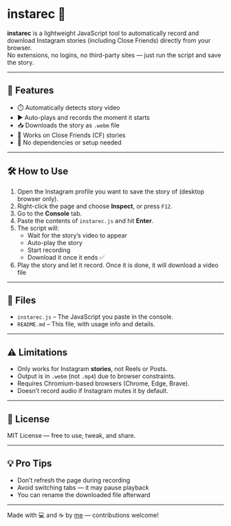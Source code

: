 # instarec 📸

**instarec** is a lightweight JavaScript tool to automatically record and download Instagram stories (including Close Friends) directly from your browser.  
No extensions, no logins, no third-party sites — just run the script and save the story.

---

## 🚀 Features

- ⏱️ Automatically detects story video
- ▶️ Auto-plays and records the moment it starts
- 📥 Downloads the story as `.webm` file
- 🔐 Works on Close Friends (CF) stories
- 🧠 No dependencies or setup needed

---

## 🛠️ How to Use

1. Open the Instagram profile you want to save the story of (desktop browser only).
2. Right-click the page and choose **Inspect**, or press `F12`.
3. Go to the **Console** tab.
4. Paste the contents of `instarec.js` and hit **Enter**.
5. The script will:
   - Wait for the story’s video to appear
   - Auto-play the story
   - Start recording
   - Download it once it ends ✅
6. Play the story and let it record. Once it is done, it will download a video file

---

## 📁 Files

- `instarec.js` – The JavaScript you paste in the console.
- `README.md` – This file, with usage info and details.

---

## ⚠️ Limitations

- Only works for Instagram **stories**, not Reels or Posts.
- Output is in `.webm` (not `.mp4`) due to browser constraints.
- Requires Chromium-based browsers (Chrome, Edge, Brave).
- Doesn’t record audio if Instagram mutes it by default.

---

## 📜 License

MIT License — free to use, tweak, and share.

---

## 💡 Pro Tips

- Don’t refresh the page during recording
- Avoid switching tabs — it may pause playback
- You can rename the downloaded file afterward

---

Made with 💻 and ☕ by [me](https://github.com/theawesomeyopro1/) — contributions welcome!
